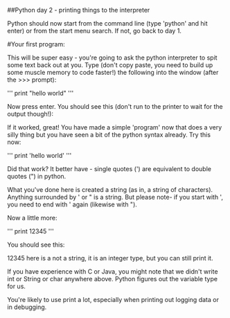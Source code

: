 ##Python day 2 - printing things to the interpreter
 
Python should now start from the command line (type 'python' and hit enter) or from the start menu search. If not, go back to day 1.
 
 
#Your first program:
 
This will be super easy - you're going to ask the python interpreter to spit some text back out at you. Type (don't copy paste, you need to build up some muscle memory to code faster!) the following into the window (after the >>> prompt):
 
''' 
print "hello world"
'''
 
Now press enter. You should see this (don't run to the printer to wait for the output though!):
 
 
 
 
If it worked, great! You have made a simple 'program' now that does a very silly thing but you have seen a bit of the python syntax already. Try this now:

''' 
print 'hello world'
'''
 
Did that work? It better have - single quotes (') are equivalent to double quotes (") in python.
 
What you've done here is created a string (as in, a string of characters). Anything surrounded by ' or " is a string. But please note- if you start with ', you need to end with ' again (likewise with ").
 
Now a little more:

''' 
print 12345
'''

You should see this:
 
 
 
 
12345 here is a not a string, it is an integer type, but you can still print it.
 
If you have experience with C or Java, you might note that we didn't write int or String or char anywhere above. Python figures out the variable type for us.
 
You're likely to use print a lot, especially when printing out logging data or in debugging.
